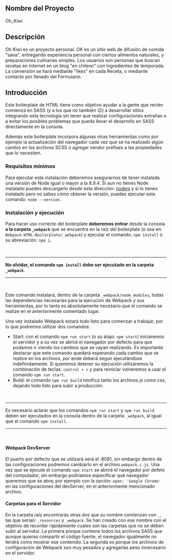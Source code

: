 ## Nombre del Proyecto
Oh_Kiwi

## Descripción
Oh Kiwi es un proyecto personal. OK es un sitio web de difusión de comida "sana", entregando experiencia personal con ciertos alimentos naturales, y preparaciones culinarias simples. Los usuarios son personas que buscan recetas en internet en un blog "en chileno" con ingredientes de temporada. La conversión se hará mediante "likes" en cada Receta, o mediante contacto por llenado del  Formulario.















## Introducción
Este boilerplate de HTML tiene como objetivo ayudar a la gente que recién comienza en SASS (y a los que no también 😉) a desarrollar sitios integrando esta tecnología sin tener que realizar configuraciones extrañas o a evitar los posibles problemas que pueda llevar el desarrollo en SASS directamente en la consola.

Además este boilerplate incorpora algunas otras herramientas como por ejemplo la actualización del navegador cada vez que se ha realizado algún cambio en los archivos SCSS o agregar vendor prefixes a las propiedades que lo necesiten.



### Requisitos mínimos
Para ejecutar esta instalación deberemos asegurarnos de tener instalada una versión de Node igual o mayor a la 8.9.4. Si aun no tienes Node instalado puedes descargarlo desde esta dirección: [nodejs](https://nodejs.org/) y si lo tienes instalado pero no sabes cómo obtener la versión, puedes ejecutar este comando: `node --version`.



### Instalación y ejecución
Para hacer uso correcto del boilerplate __deberemos entrar__ desde la consola __a la carpeta `_webpack`__ que se encuentra en la raíz del boilerplate (o sea en: `Webpack-HTML-Boilerplate/_webpack`) y ejecutar el
comando: `npm install` ó su abreviación: `npm i`.

<br />

***

__No olvidar, el comando `npm install` debe ser ejecutado en la carpeta `_webpack`__.

***

<br />

Este comando instalará, dentro de la carpeta `_webpack/node_modules`, todas las dependencias necesarias para la ejecución de Webpack y sus herramientas, por lo tanto es absolutamente necesario que el comando se realize en el anteriormente comentado lugar.


Una vez instalado Webpack estará todo listo para comenzar a trabajar, por lo que podremos utilizar dos comandos:

- Start: con el comando `npm run start` (o su atajo: `npm start`) iniciaremos el servidor y a su vez se abrirá el navegador por defecto para que podamos ir viendo los cambios que se vayan realizando. Es importante destacar que este comando quedará esperando cada cambio que se realice en los archivos, por ende deberá seguir ejecutándose indefinidamente. Si queremos detener su ejecución utilizaremos la combinación de teclas: `control + c` y para reiniciar volveremos a usar el comando `npm run start`.
- Build: el comando `npm run build` minifica tanto los archivos js como css, dejando todo listo para subir a producción.

<br />

***

Es necesario aclarar que los comandos `npm run start` y `npm run build` deben ser ejecutados en la consola dentro de la carpeta `_webpack`, al igual que el comando `npm install`.

***
<br />

#### Webpack DevServer
El puerto por defecto que se utilizará será el :8081, sin embargo dentro de las configuraciones podremos cambiarlo en el archivo `webpack.c.js`.
Una vez que se ejecute el comando `npm start` se abrirá el navegador por defeto del computador, sin embargo podríamos especificar qué navegador queremos que se abra; por ejemplo con la opción: `open: 'Google Chrome'` en las configuraciones del devServer, en el anteriormente mencionado archivo.

#### Carpetas para el Servidor
En la carpeta raíz encontrarás otras dos que su nombre comienzan con `_`, las que serían: `_resources` y `_webpack`. Se han creado con ese nombre con el objetivo de recordar rápidamente cuales son las carpetas que no se deben subir al servidor. La primera porque contiene todos los archivos SASS que aunque quieras compartir el código fuente, el navegador igualmente no tendrá como mostrar ese contenido. La segunda es porque los archivos de configuración de Webpack son muy pesados y agregarías peso innecesario en el servidor.
